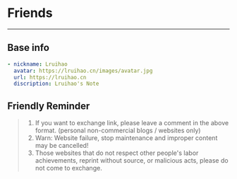 # Friends


---
## Base info
```yaml
- nickname: Lruihao
  avatar: https://lruihao.cn/images/avatar.jpg
  url: https://lruihao.cn
  discription: Lruihao's Note
```

## Friendly Reminder
> 1. If you want to exchange link, please leave a comment in the above format. (personal non-commercial blogs / websites only)
> 2. Warn: Website failure, stop maintenance and improper content may be cancelled!
> 3. Those websites that do not respect other people's labor achievements, reprint without source, or malicious acts, please do not come to exchange.

